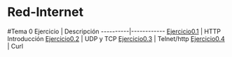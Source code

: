# Red-Internet

#Tema 0
Ejercicio | Descripción
----------|------------
[Ejercicio0.1](/Actividades/js01/js01.html) | HTTP Introducción
[Ejercicio0.2](/Actividades/js02/js02.html) | UDP y TCP
[Ejercicio0.3](/Actividades/js03/js03.html) | Telnet/http
[Ejercicio0.4](/Actividades/js04/js04.html) | Curl
